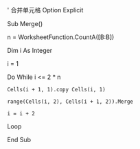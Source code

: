 ' 合并单元格
Option Explicit

Sub Merge()

n = WorksheetFunction.CountA([B:B])

  Dim i As Integer
 
  i = 1
 
 Do While i <= 2 * n
  
    Cells(i + 1, 1).copy Cells(i, 1)
   
    range(Cells(i, 2), Cells(i + 1, 2)).Merge
   
    i = i + 2
    
  Loop
    
End Sub
